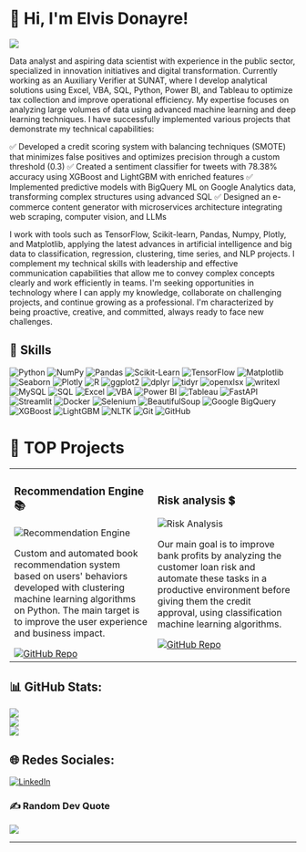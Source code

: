 # 👋 Hi, I'm Elvis Donayre!

![](https://komarev.com/ghpvc/?username=Elvis-Donayre&color=blue)

Data analyst and aspiring data scientist with experience in the public sector, specialized in innovation initiatives and digital transformation. Currently working as an Auxiliary Verifier at SUNAT, where I develop analytical solutions using Excel, VBA, SQL, Python, Power BI, and Tableau to optimize tax collection and improve operational efficiency.
My expertise focuses on analyzing large volumes of data using advanced machine learning and deep learning techniques. I have successfully implemented various projects that demonstrate my technical capabilities:

✅ Developed a credit scoring system with balancing techniques (SMOTE) that minimizes false positives and optimizes precision through a custom threshold (0.3)
✅ Created a sentiment classifier for tweets with 78.38% accuracy using XGBoost and LightGBM with enriched features
✅ Implemented predictive models with BigQuery ML on Google Analytics data, transforming complex structures using advanced SQL
✅ Designed an e-commerce content generator with microservices architecture integrating web scraping, computer vision, and LLMs

I work with tools such as TensorFlow, Scikit-learn, Pandas, Numpy, Plotly, and Matplotlib, applying the latest advances in artificial intelligence and big data to classification, regression, clustering, time series, and NLP projects.
I complement my technical skills with leadership and effective communication capabilities that allow me to convey complex concepts clearly and work efficiently in teams.
I'm seeking opportunities in technology where I can apply my knowledge, collaborate on challenging projects, and continue growing as a professional. I'm characterized by being proactive, creative, and committed, always ready to face new challenges.

## 🚀 Skills
![Python](https://img.shields.io/badge/Python-3776AB?style=for-the-badge&logo=python&logoColor=white)
![NumPy](https://img.shields.io/badge/NumPy-013243?style=for-the-badge&logo=numpy&logoColor=white)
![Pandas](https://img.shields.io/badge/Pandas-150458?style=for-the-badge&logo=pandas&logoColor=white)
![Scikit-Learn](https://img.shields.io/badge/Scikit--Learn-F7931E?style=for-the-badge&logo=scikit-learn&logoColor=white)
![TensorFlow](https://img.shields.io/badge/TensorFlow-FF6F00?style=for-the-badge&logo=tensorflow&logoColor=white)
![Matplotlib](https://img.shields.io/badge/Matplotlib-3776AB?style=for-the-badge)
![Seaborn](https://img.shields.io/badge/Seaborn-3776AB?style=for-the-badge)
![Plotly](https://img.shields.io/badge/Plotly-3F4F75?style=for-the-badge&logo=plotly&logoColor=white)
![R](https://img.shields.io/badge/R-276DC3?style=for-the-badge&logo=r&logoColor=white)
![ggplot2](https://img.shields.io/badge/ggplot2-276DC3?style=for-the-badge&logo=r&logoColor=white)
![dplyr](https://img.shields.io/badge/dplyr-276DC3?style=for-the-badge&logo=r&logoColor=white)
![tidyr](https://img.shields.io/badge/tidyr-276DC3?style=for-the-badge&logo=r&logoColor=white)
![openxlsx](https://img.shields.io/badge/openxlsx-276DC3?style=for-the-badge&logo=r&logoColor=white)
![writexl](https://img.shields.io/badge/writexl-276DC3?style=for-the-badge&logo=r&logoColor=white)
![MySQL](https://img.shields.io/badge/MySQL-4479A1?style=for-the-badge&logo=mysql&logoColor=white)
![SQL](https://img.shields.io/badge/SQL-025E8C?style=for-the-badge&logo=sql&logoColor=white)
![Excel](https://img.shields.io/badge/Excel-217346?style=for-the-badge&logo=microsoft-excel&logoColor=white)
![VBA](https://img.shields.io/badge/VBA-217346?style=for-the-badge&logo=microsoft-excel&logoColor=white)
![Power BI](https://img.shields.io/badge/Power%20BI-F2C811?style=for-the-badge&logo=power-bi&logoColor=black)
![Tableau](https://img.shields.io/badge/Tableau-E97627?style=for-the-badge&logo=tableau&logoColor=white)
![FastAPI](https://img.shields.io/badge/FastAPI-009688?style=for-the-badge&logo=fastapi&logoColor=white)
![Streamlit](https://img.shields.io/badge/Streamlit-FF4B4B?style=for-the-badge&logo=streamlit&logoColor=white)
![Docker](https://img.shields.io/badge/Docker-2496ED?style=for-the-badge&logo=docker&logoColor=white)
![Selenium](https://img.shields.io/badge/Selenium-43B02A?style=for-the-badge&logo=selenium&logoColor=white)
![BeautifulSoup](https://img.shields.io/badge/BeautifulSoup-43B02A?style=for-the-badge)
![Google BigQuery](https://img.shields.io/badge/Google%20BigQuery-4285F4?style=for-the-badge&logo=google-cloud&logoColor=white)
![XGBoost](https://img.shields.io/badge/XGBoost-0078D4?style=for-the-badge)
![LightGBM](https://img.shields.io/badge/LightGBM-0078D4?style=for-the-badge)
![NLTK](https://img.shields.io/badge/NLTK-3776AB?style=for-the-badge)
![Git](https://img.shields.io/badge/Git-F05032?style=for-the-badge&logo=git&logoColor=white)
![GitHub](https://img.shields.io/badge/GitHub-181717?style=for-the-badge&logo=github&logoColor=white)

# 🏅 TOP Projects

<table>
  <tr>
    <td width="50%">
      <h3>Recommendation Engine 📚</h3>
      <img src="https://raw.githubusercontent.com/Elvis-Donayre/Elvis-Donayre/main/images/recommendation-engine.jpg" alt="Recommendation Engine">
      <p>Custom and automated book recommendation system based on users' behaviors developed with clustering machine learning algorithms on Python. The main target is to improve the user experience and business impact.</p>
      <a href="https://github.com/Elvis-Donayre/Sentiment-Classification-Twitter">
        <img src="https://img.shields.io/badge/CÓDIGO-181717?style=for-the-badge&logo=github&logoColor=white" alt="GitHub Repo">
      </a>
    </td>
    <td width="50%">
      <h3>Risk analysis 💲</h3>
      <img src="https://raw.githubusercontent.com/Elvis-Donayre/Elvis-Donayre/main/images/risk-analysis.jpg" alt="Risk Analysis">
      <p>Our main goal is to improve bank profits by analyzing the customer loan risk and automate these tasks in a productive environment before giving them the credit approval, using classification machine learning algorithms.</p>
      <a href="https://github.com/Elvis-Donayre/Credit_Scoring_Prediction">
        <img src="https://img.shields.io/badge/CÓDIGO-181717?style=for-the-badge&logo=github&logoColor=white" alt="GitHub Repo">
      </a>
    </td>
  </tr>
</table>

## 📊 GitHub Stats:
![](https://github-readme-stats.vercel.app/api?username=Elvis-Donayre&theme=dark&hide_border=false&include_all_commits=true&count_private=true)<br/>
![](https://github-readme-streak-stats.herokuapp.com/?user=Elvis-Donayre&theme=dark&hide_border=false)<br/>
![](https://github-readme-stats.vercel.app/api/top-langs/?username=Elvis-Donayre&theme=dark&hide_border=false&include_all_commits=true&count_private=true&layout=compact)

## 🌐 Redes Sociales:
[![LinkedIn](https://img.shields.io/badge/LinkedIn-%230077B5.svg?logo=linkedin&logoColor=white)](https://www.linkedin.com/in/elvis-donayre-data-scientist-analyst/) 

### ✍️ Random Dev Quote
![](https://quotes-github-readme.vercel.app/api?type=horizontal&theme=radical)

---

